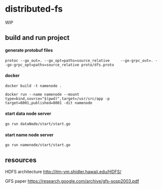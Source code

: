 # distributed-fs

WIP 

## build and run project

#### generate protobuf files
`protoc --go_out=. --go_opt=paths=source_relative     --go-grpc_out=. --go-grpc_opt=paths=source_relative proto/dfs.proto`


#### docker 
`docker build -t namenode .`

`docker run --name namenode --mount type=bind,source="$(pwd)",target=/usr/src/app -p target=8001,published=8001 -dit namenode`


#### start data node server
`go run dataNode/start/start.go`

#### start name node server
`go run namenode/start/start.go`


## resources
HDFS architecture 
http://itm-vm.shidler.hawaii.edu/HDFS/

GFS paper
https://research.google.com/archive/gfs-sosp2003.pdf